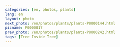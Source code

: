 ```yaml
---
categories: [en, photos, plants]
lang: en
layout: photo
next_photo: /en/photos/plants/plants-P0000144.html
picname: P0000017
prev_photo: /en/photos/plants/plants-P0000242.html
tags: [Tree Inside Tree]
---
```

